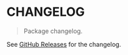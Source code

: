 # CHANGELOG

> Package changelog.

See [GitHub Releases](https://github.com/stdlib-js/assert-contains/releases) for the changelog.